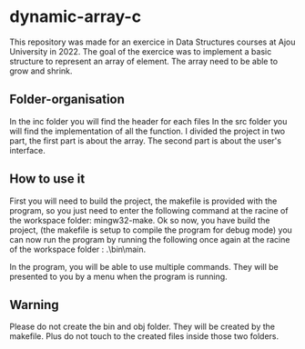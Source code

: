 # dynamic-array-c
This repository was made for an exercice in Data Structures courses at Ajou University in 2022. The goal of the exercice was to implement a basic structure to represent an array of element. The array need to be able to grow and shrink.

## Folder-organisation

In the inc folder you will find the header for each files In the src folder you will find the implementation of all the function. I divided the project in two part, the first part is about the array. The second part is about the user's interface.

## How to use it

First you will need to build the project, the makefile is provided with the program, so you just need to enter the following command at the racine of the workspace folder: mingw32-make. Ok so now, you have build the project, (the makefile is setup to compile the program for debug mode) you can now run the program by running the following once again at the racine of the workspace folder : .\bin\main.

In the program, you will be able to use multiple commands. They will be presented to you by a menu when the program is running. 

## Warning

Please do not create the bin and obj folder. They will be created by the makefile. Plus do not touch to the created files inside those two folders.
